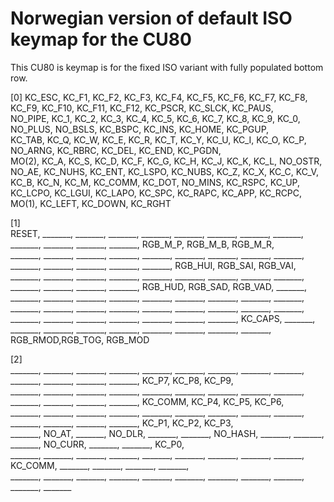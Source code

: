 # Norwegian version of default ISO keymap for the CU80

This CU80 is keymap is for the fixed ISO variant with fully populated bottom row.

[0]
  KC_ESC,  KC_F1,   KC_F2,   KC_F3,   KC_F4,   KC_F5,   KC_F6,   KC_F7,   KC_F8,   KC_F9,   KC_F10,  KC_F11,  KC_F12,            KC_PSCR, KC_SLCK,  KC_PAUS,  
  NO_PIPE, KC_1,    KC_2,    KC_3,    KC_4,    KC_5,    KC_6,    KC_7,    KC_8,    KC_9,    KC_0,    NO_PLUS, NO_BSLS, KC_BSPC,   KC_INS,  KC_HOME, KC_PGUP,  
  KC_TAB,  KC_Q,    KC_W,    KC_E,    KC_R,    KC_T,    KC_Y,    KC_U,    KC_I,    KC_O,    KC_P,    NO_ARNG, KC_RBRC,            KC_DEL,   KC_END, KC_PGDN,  
  MO(2),   KC_A,    KC_S,    KC_D,    KC_F,    KC_G,    KC_H,    KC_J,    KC_K,    KC_L,    NO_OSTR,   NO_AE, KC_NUHS, KC_ENT,
  KC_LSPO, KC_NUBS, KC_Z,    KC_X,    KC_C,    KC_V,    KC_B,    KC_N,    KC_M,    KC_COMM, KC_DOT,  NO_MINS,          KC_RSPC,            KC_UP,  
  KC_LCPO, KC_LGUI, KC_LAPO,                   KC_SPC,                             KC_RAPC, KC_APP,  KC_RCPC,   MO(1),            KC_LEFT, KC_DOWN, KC_RGHT  

[1]  
  RESET,   _______, _______, _______, _______, _______, _______, _______, _______, _______, _______, _______, _______,          RGB_M_P, RGB_M_B, RGB_M_R,  
  _______, _______, _______, _______, _______, _______, _______, _______, _______, _______, _______, _______, _______, _______, RGB_HUI, RGB_SAI, RGB_VAI,
  _______, _______, _______, _______, _______, _______, _______, _______, _______, _______, _______, _______, _______,          RGB_HUD, RGB_SAD, RGB_VAD,
  _______, _______, _______, _______, _______, _______, _______, _______, _______, _______, _______, _______, _______, _______,
  _______, _______, _______, _______, _______, _______, _______, _______, _______, _______, _______, _______,          KC_CAPS,          _______,
  _______, _______, _______,                   _______,                            _______, _______, _______, _______,          RGB_RMOD,RGB_TOG, RGB_MOD

[2]  
  _______, _______, _______, _______, _______, _______, _______, _______, _______, _______, _______, _______, _______,           KC_P7,    KC_P8,    KC_P9,  
  _______, _______, _______, _______, _______, _______, _______, _______, _______, _______, _______, _______, _______, KC_COMM,  KC_P4,    KC_P5,    KC_P6,  
  _______, _______, _______, _______, _______, _______, _______, _______, _______, _______, _______, _______, _______,           KC_P1,    KC_P2,    KC_P3,  
  _______,   NO_AT, _______,  NO_DLR, _______, _______, NO_HASH, _______, _______, _______, NO_CURR, _______, _______,   KC_P0,  
  _______, _______, _______, _______, _______, _______, _______, _______, _______, KC_COMM, _______, _______,          _______,            _______,  
  _______, _______, _______,                   _______,                            _______, _______, _______, _______,           _______,  _______,  _______  
